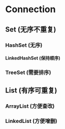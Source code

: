 # Connection
## Set  (无序不重复)
### HashSet (无序)
#### LinkedHashSet  (保持顺序)
### TreeSet (需要排序)
## List (有序可重复)
### ArrayList   (方便查改)
### LinkedList  (方便增删)